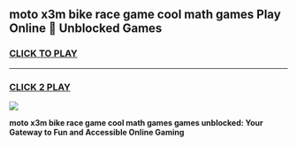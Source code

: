 
## moto x3m bike race game cool math games Play Online 👋 Unblocked Games
<h3>
<a href="https://news.freeplayer.one?title=moto_x3m_bike_race_game_cool_math_games&ref=17CMG">CLICK TO PLAY</a></h3>
<hr>

<h3>
<a href="https://news.freeplayer.one?title=moto_x3m_bike_race_game_cool_math_games&ref=17CMG">CLICK 2 PLAY</a>
  
</h3>

<a href="https://news.freeplayer.one?title=moto_x3m_bike_race_game_cool_math_games&ref=17CMG/"><img src="https://clearcache.store/games.png"></a>


**moto x3m bike race game cool math games games unblocked: Your Gateway to Fun and Accessible Online Gaming**
